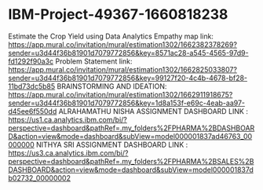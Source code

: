 # IBM-Project-49367-1660818238
Estimate the Crop Yield using Data Analytics
Empathy map link: https://app.mural.co/invitation/mural/estimation1302/1662382378269?sender=u3d44f36b81901d7079772856&key=8571ac28-a545-4565-97d9-fd1292f90a3c
Problem Statement link: https://app.mural.co/invitation/mural/estimation1302/1662825033807?sender=u3d44f36b81901d7079772856&key=99127f20-4c4b-4678-bf28-11bd73dc5b85
BRAINSTORMING AND IDEATION: https://app.mural.co/invitation/mural/estimation1302/1662911918675?sender=u3d44f36b81901d7079772856&key=1d8a153f-e69c-4eab-aa97-d45ee6f550dd
ALRAHAMATHU NISHA ASSIGNMENT DASHBOARD LINK : https://us1.ca.analytics.ibm.com/bi/?perspective=dashboard&pathRef=.my_folders%2FPHARMA%2BDASHBOARD&action=view&mode=dashboard&subView=model000001837ad46763_00000000
NITHYA SRI ASSIGNMENT DASHBOARD LINK : https://us3.ca.analytics.ibm.com/bi/?perspective=dashboard&pathRef=.my_folders%2FPHARMA%2BSALES%2BDASHBOARD&action=view&mode=dashboard&subView=model000001837db02732_00000002
